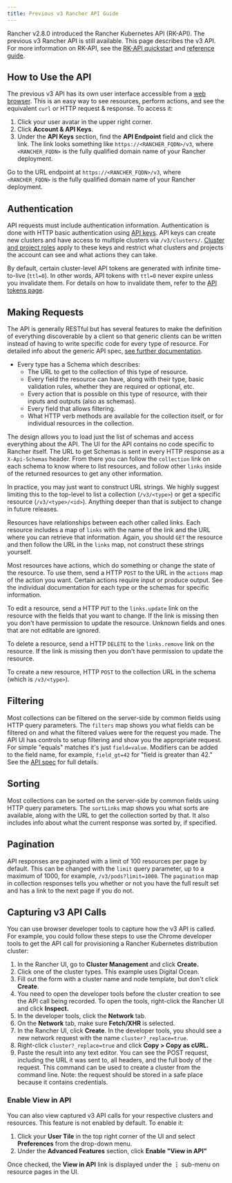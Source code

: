 ```yaml
---
title: Previous v3 Rancher API Guide
---
```


<head>
  <link rel="canonical" href="https://ranchermanager.docs.rancher.com/api/v3-rancher-api-guide"/>
</head>

Rancher v2.8.0 introduced the Rancher Kubernetes API (RK-API). The previous v3 Rancher API is still available. This page describes the v3 API. For more information on RK-API, see the [RK-API quickstart](./quickstart.md) and [reference guide](./api-reference.mdx).

## How to Use the API

The previous v3 API has its own user interface accessible from a [web browser](#enable-view-in-api). This is an easy way to see resources, perform actions, and see the equivalent `curl` or HTTP request & response. To access it:

<Tabs>
<TabItem value="Rancher v2.6.4+">

1. Click your user avatar in the upper right corner.
1. Click **Account & API Keys**.
1. Under the **API Keys** section, find the **API Endpoint** field and click the link. The link looks something like `https://<RANCHER_FQDN>/v3`, where `<RANCHER_FQDN>` is the fully qualified domain name of your Rancher deployment.

</TabItem>
<TabItem value="Rancher before v2.6.4">

Go to the URL endpoint at `https://<RANCHER_FQDN>/v3`, where `<RANCHER_FQDN>` is the fully qualified domain name of your Rancher deployment.

</TabItem>
</Tabs>

## Authentication

API requests must include authentication information. Authentication is done with HTTP basic authentication using [API keys](../reference-guides/user-settings/api-keys.md). API keys can create new clusters and have access to multiple clusters via `/v3/clusters/`. [Cluster and project roles](../how-to-guides/new-user-guides/authentication-permissions-and-global-configuration/manage-role-based-access-control-rbac/cluster-and-project-roles.md) apply to these keys and restrict what clusters and projects the account can see and what actions they can take.

By default, certain cluster-level API tokens are generated with infinite time-to-live (`ttl=0`). In other words, API tokens with `ttl=0` never expire unless you invalidate them. For details on how to invalidate them, refer to the [API tokens page](api-tokens.md).

## Making Requests

The API is generally RESTful but has several features to make the definition of everything discoverable by a client so that generic clients can be written instead of having to write specific code for every type of resource. For detailed info about the generic API spec, [see further documentation](https://github.com/rancher/api-spec/blob/master/specification.md).

- Every type has a Schema which describes:
  - The URL to get to the collection of this type of resource.
  - Every field the resource can have, along with their type, basic validation rules, whether they are required or optional, etc.
  - Every action that is possible on this type of resource, with their inputs and outputs (also as schemas).
  - Every field that allows filtering.
  - What HTTP verb methods are available for the collection itself, or for individual resources in the collection.

The design allows you to load just the list of schemas and access everything about the API. The UI for the API contains no code specific to Rancher itself. The URL to get Schemas is sent in every HTTP response as a `X-Api-Schemas` header. From there you can follow the `collection` link on each schema to know where to list resources, and follow other `links` inside of the returned resources to get any other information.

In practice, you may just want to construct URL strings. We highly suggest limiting this to the top-level to list a collection (`/v3/<type>`) or get a specific resource (`/v3/<type>/<id>`). Anything deeper than that is subject to change in future releases.

Resources have relationships between each other called links. Each resource includes a map of `links` with the name of the link and the URL where you can retrieve that information. Again, you should `GET` the resource and then follow the URL in the `links` map, not construct these strings yourself.

Most resources have actions, which do something or change the state of the resource. To use them, send a HTTP `POST` to the URL in the `actions` map of the action you want. Certain actions require input or produce output. See the individual documentation for each type or the schemas for specific information.

To edit a resource, send a HTTP `PUT` to the `links.update` link on the resource with the fields that you want to change. If the link is missing then you don't have permission to update the resource. Unknown fields and ones that are not editable are ignored.

To delete a resource, send a HTTP `DELETE` to the `links.remove` link on the resource. If the link is missing then you don't have permission to update the resource.

To create a new resource, HTTP `POST` to the collection URL in the schema (which is `/v3/<type>`).

## Filtering

Most collections can be filtered on the server-side by common fields using HTTP query parameters. The `filters` map shows you what fields can be filtered on and what the filtered values were for the request you made. The API UI has controls to setup filtering and show you the appropriate request. For simple "equals" matches it's just `field=value`. Modifiers can be added to the field name, for example, `field_gt=42` for "field is greater than 42." See the [API spec](https://github.com/rancher/api-spec/blob/master/specification.md#filtering) for full details.

## Sorting

Most collections can be sorted on the server-side by common fields using HTTP query parameters. The `sortLinks` map shows you what sorts are available, along with the URL to get the collection sorted by that. It also includes info about what the current response was sorted by, if specified.

## Pagination

API responses are paginated with a limit of 100 resources per page by default. This can be changed with the `limit` query parameter, up to a maximum of 1000, for example, `/v3/pods?limit=1000`. The `pagination` map in collection responses tells you whether or not you have the full result set and has a link to the next page if you do not.

## Capturing v3 API Calls

You can use browser developer tools to capture how the v3 API is called. For example, you could follow these steps to use the Chrome developer tools to get the API call for provisioning a Rancher Kubernetes distribution cluster:

1. In the Rancher UI, go to **Cluster Management** and click **Create.**
1. Click one of the cluster types. This example uses Digital Ocean.
1. Fill out the form with a cluster name and node template, but don't click **Create**.
1. You need to open the developer tools before the cluster creation to see the API call being recorded. To open the tools, right-click the Rancher UI and click **Inspect.**
1. In the developer tools, click the **Network** tab.
1. On the **Network** tab, make sure **Fetch/XHR** is selected.
1. In the Rancher UI, click **Create**. In the developer tools, you should see a new network request with the name `cluster?_replace=true`.
1. Right-click `cluster?_replace=true` and click **Copy > Copy as cURL.**
1. Paste the result into any text editor. You can see the POST request, including the URL it was sent to, all headers, and the full body of the request. This command can be used to create a cluster from the command line. Note: the request should be stored in a safe place because it contains credentials.

### Enable View in API

You can also view captured v3 API calls for your respective clusters and resources. This feature is not enabled by default. To enable it:

1. Click your **User Tile** in the top right corner of the UI and select **Preferences** from the drop-down menu.
2. Under the **Advanced Features** section, click **Enable "View in API"**

Once checked, the **View in API** link is displayed under the **⋮** sub-menu on resource pages in the UI.
